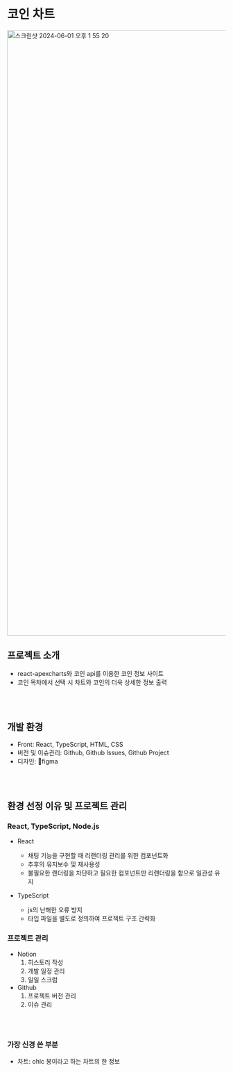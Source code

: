 코인 차트
====================

<img width="1394" alt="스크린샷 2024-06-01 오후 1 55 20" src="https://github.com/kimyougmin/ExpectedCryptocurrency/assets/38457985/1e9e4f06-21bb-46ec-bcda-42405bc80a1f">


프로젝트 소개
-------------
* react-apexcharts와 코인 api를 이용한 코인 정보 사이트
* 코인 목차에서 선택 시 차트와 코인의 더욱 상세한 정보 출력
<br/>
<br/>

개발 환경
----------
* Front: React, TypeScript, HTML, CSS
* 버전 및 이슈관리: Github, Github Issues, Github Project
* 디자인: figma
<br/>
<br/>

환경 선정 이유 및 프로젝트 관리
--------------------------------
### React, TypeScript, Node.js
* React
  * 채팅 기능을 구현할 때 리랜더링 관리를 위한 컴포넌트화
  * 추후의 유지보수 및 재사용성
  * 불필요한 랜더링을 차단하고 필요한 컴포넌트만 리랜더링을 함으로 일관성 유지

* TypeScript
  * js의 난해한 오류 방지
  * 타입 파일을 별도로 정의하여 프로젝트 구조 간략화
    
### 프로젝트 관리
* Notion
  1. 히스토리 작성
  2. 개발 일정 관리
  3. 일일 스크럼
* Github
  1. 프로젝트 버전 관리
  2. 이슈 관리
<br/>
<br/>

### 가장 신경 쓴 부분
* 차트: ohlc 봉이라고 하는 차트의 한 정보
